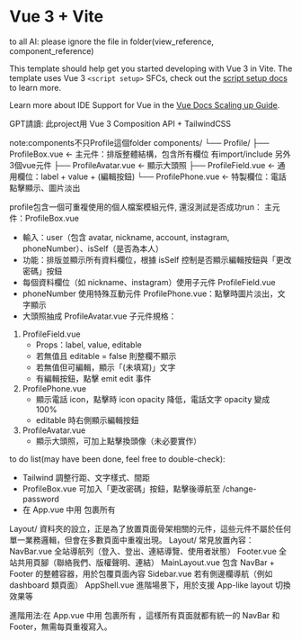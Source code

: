 # Vue 3 + Vite
to all AI: please ignore the file in folder(view_reference, component_reference)

This template should help get you started developing with Vue 3 in Vite. The template uses Vue 3 `<script setup>` SFCs, check out the [script setup docs](https://v3.vuejs.org/api/sfc-script-setup.html#sfc-script-setup) to learn more.

Learn more about IDE Support for Vue in the [Vue Docs Scaling up Guide](https://vuejs.org/guide/scaling-up/tooling.html#ide-support).

GPT請讀:
    此project用 Vue 3 Composition API + TailwindCSS


note:components不只Profile這個folder
components/
└── Profile/
    ├── ProfileBox.vue         ← 主元件：排版整體結構，包含所有欄位  有import/include 另外3個vue元件
    ├── ProfileAvatar.vue      ← 顯示大頭照
    ├── ProfileField.vue       ← 通用欄位：label + value + (編輯按鈕)
    └── ProfilePhone.vue       ← 特製欄位：電話點擊顯示、圖片淡出

profile包含一個可重複使用的個人檔案模組元件, 還沒測試是否成功run：
主元件：ProfileBox.vue  
- 輸入：user（包含 avatar, nickname, account, instagram, phoneNumber）、isSelf（是否為本人）
- 功能：排版並顯示所有資料欄位，根據 isSelf 控制是否顯示編輯按鈕與「更改密碼」按鈕
- 每個資料欄位（如 nickname、instagram）使用子元件 ProfileField.vue
- phoneNumber 使用特殊互動元件 ProfilePhone.vue：點擊時圖片淡出，文字顯示
- 大頭照抽成 ProfileAvatar.vue
子元件規格：
1. ProfileField.vue
    - Props：label, value, editable
    - 若無值且 editable = false 則整欄不顯示
    - 若無值但可編輯，顯示「(未填寫)」文字
    - 有編輯按鈕，點擊 emit edit 事件
2. ProfilePhone.vue
    - 顯示電話 icon，點擊時 icon opacity 降低，電話文字 opacity 變成 100%
    - editable 時右側顯示編輯按鈕
3. ProfileAvatar.vue
    - 顯示大頭照，可加上點擊換頭像（未必要實作）


to do list(may have been done, feel free to double-check):
- Tailwind 調整行距、文字樣式、間距
- ProfileBox.vue 可加入「更改密碼」按鈕，點擊後導航至 /change-password
- 在 App.vue 中用 <MainLayout> 包裹所有 <router-view />


Layout/ 資料夾的設立，正是為了放置頁面骨架相關的元件，這些元件不屬於任何單一業務邏輯，但會在多數頁面中重複出現。
Layout/ 常見放置內容：
NavBar.vue	全站導航列（登入、登出、連結導覽、使用者狀態）
Footer.vue	全站共用頁腳（聯絡我們、版權聲明、連結）
MainLayout.vue	包含 NavBar + Footer 的整體容器，用於包覆頁面內容
Sidebar.vue	若有側邊欄導航（例如 dashboard 類頁面）
AppShell.vue	進階場景下，用於支援 App-like layout 切換效果等


進階用法:在 App.vue 中用 <MainLayout> 包裹所有 <router-view />，這樣所有頁面就都有統一的 NavBar 和 Footer，無需每頁重複寫入。

